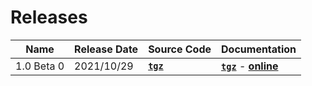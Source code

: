 # Releases

| Name | Release Date | Source Code | Documentation |
|-|-|-|-|
| 1.0 Beta 0 | 2021/10/29 | **[`tgz`](https://mooreio.com/packages/uvml_logs.tgz)** | **[`tgz`]()** - **[online]()** |
